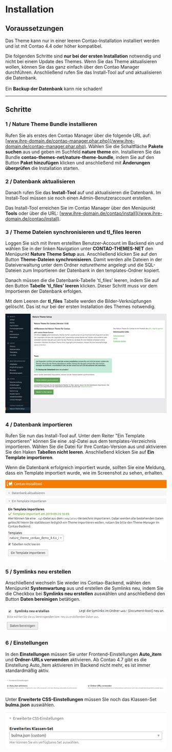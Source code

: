 # Installation

## Voraussetzungen

Das Theme kann nur in einer leeren Contao-Installation installiert werden und ist mit Contao 4.4 oder höher kompatibel.

<div class="info-box">
Die folgenden Schritte sind <strong>nur bei der ersten Installation</strong> notwendig und nicht bei einem Update des Themes. Wenn Sie das Theme aktualisieren wollen, können Sie das ganz einfach über den Contao Manager durchführen. Anschließend rufen Sie das Install-Tool auf und aktualisieren die Datenbank. <br><br>Ein <strong>Backup der Datenbank</strong> kann nie schaden!</div>

---

## Schritte

### 1 / Nature Theme Bundle installieren

Rufen Sie als erstes den Contao Manager über die folgende URL auf: [www.ihre-domain.de/contao-manager.phar.php](/www.ihre-domain.de/contao-manager.phar.php). Wählen Sie die Schaltfläche **Pakete suchen** aus und geben im Suchfeld **nature theme** ein. Installieren Sie das Bundle **contao-themes-net/nature-theme-bundle**, indem Sie auf den Button **Paket hinzufügen** klicken und anschließend mit **Änderungen überprüfen** die Installation starten.

### 2 / Datenbank aktualisieren

Danach rufen Sie das **Install-Tool** auf und aktualisieren die Datenbank. Im Install-Tool müssen sie noch einen Admin-Benutzeraccount erstellen.

Das Install-Tool erreichen Sie im Contao Manager über den Menüpunkt **Tools** oder über die URL: [www.ihre-domain.de/contao/install](/www.ihre-domain.de/contao/install).

### 3 / Theme Dateien synchronisieren und tl_files leeren

Loggen Sie sich mit Ihrem erstellten Benutzer-Account im Backend ein und wählen Sie in der linken Navigation unter **CONTAO-THEMES-NET** den Menüpunkt **Nature Theme Setup** aus. Anschließend klicken Sie auf den Button **Theme-Dateien synchronisieren**. Damit werden alle Dateien in der Dateiverwaltung unter dem Ordner _naturetheme_ angelegt und die SQL-Dateien zum Importieren der Datenbank in den templates-Ordner kopiert.

Danach müssen die die Datenbank-Tabelle 'tl\_files' leeren, indem Sie auf den Button **Tabelle 'tl\_files' leeren** klicken. Dieser Schritt muss vor dem Importieren der Datenbank erfolgen.

<div class="info-box">Mit dem Leeren der <strong>tl_files</strong> Tabelle werden die Bilder-Verknüpfungen gelöscht. Das ist nur bei der ersten Installation des Themes notwendig.</div>

![](../_images/nature-theme/installation/nature_theme_setup.png)

### 4 / Datenbank importieren

Rufen Sie nun das Install-Tool auf. Unter dem Reiter "Ein Template importieren" können Sie eine .sql-Datei aus dem templates-Verzeichnis importieren. Wählen Sie die Datei für Ihre Contao-Version aus und aktivieren Sie den Haken **Tabellen nicht leeren**. Anschließend klicken Sie auf **Ein Template importieren**.

Wenn die Datenbank erfolgreich importiert wurde, sollten Sie eine Meldung, dass ein Template importiert wurde, wie im Screenshot zu sehen, erhalten.

![](../_images/nature-theme/installation/datenbank_importieren.png)

### 5 / Symlinks neu erstellen

Anschließend wechseln Sie wieder ins Contao-Backend, wählen den Menüpunkt **Systemwartung** aus und erstellen die Symlinks neu, indem Sie die Checkbox bei **Symlinks neu erstellen** auswählen und anschließend den Button **Daten bereinigen** betätigen.

![](../_images/odd-theme/installation/odd_installation_schritt5.png)

### 6 / Einstellungen

In den **Einstellungen** müssen Sie unter Frontend-Einstellungen **Auto\_item** und **Ordner-URLs verwenden** aktivieren. Ab Contao 4.7 gibt es die Einstellung Auto_Item aktivieren im Backend nicht mehr, es ist immer standardmäßig aktiv.

![](../_images/odd-theme/installation/odd_installation_schritt6_ordner_urls.png)

Unter **Erweiterte CSS-Einstellungen** müssen SIe noch das Klassen-Set **bulma.json** auswählen.

![](../_images/nature-theme/installation/advanced_classes.png)